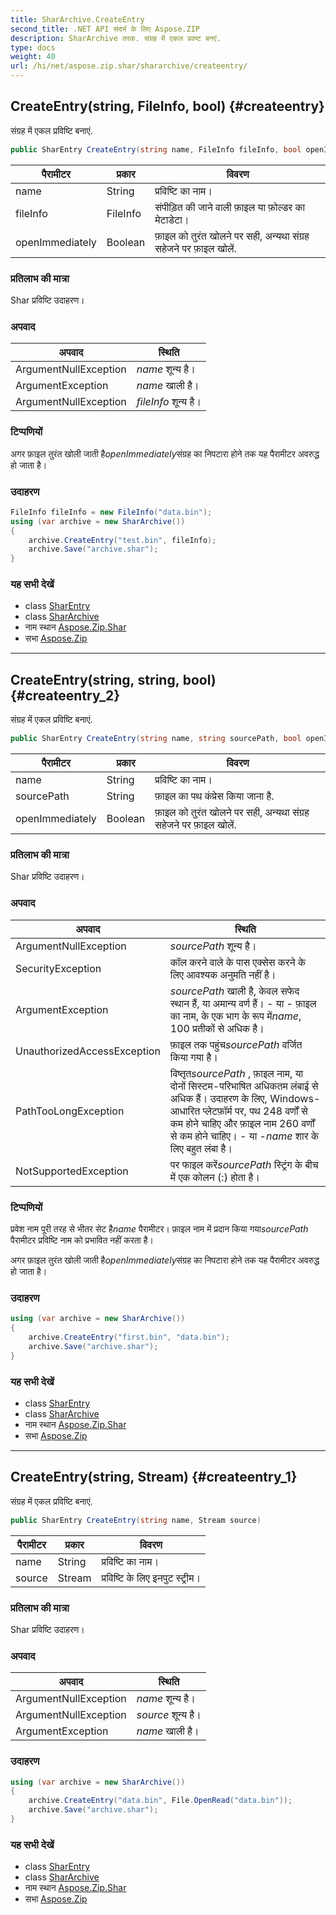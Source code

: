 ```yaml
---
title: SharArchive.CreateEntry
second_title: .NET API संदर्भ के लिए Aspose.ZIP
description: SharArchive तरक. संग्रह में एकल प्रवष्ट बनएं.
type: docs
weight: 40
url: /hi/net/aspose.zip.shar/shararchive/createentry/
---
```

## CreateEntry(string, FileInfo, bool) {#createentry}

संग्रह में एकल प्रविष्टि बनाएं.

```csharp
public SharEntry CreateEntry(string name, FileInfo fileInfo, bool openImmediately = false)
```

| पैरामीटर | प्रकार | विवरण |
| --- | --- | --- |
| name | String | प्रविष्टि का नाम। |
| fileInfo | FileInfo | संपीड़ित की जाने वाली फ़ाइल या फ़ोल्डर का मेटाडेटा। |
| openImmediately | Boolean | फ़ाइल को तुरंत खोलने पर सही, अन्यथा संग्रह सहेजने पर फ़ाइल खोलें. |

### प्रतिलाभ की मात्रा

Shar प्रविष्टि उदाहरण।

### अपवाद

| अपवाद | स्थिति |
| --- | --- |
| ArgumentNullException | *name* शून्य है। |
| ArgumentException | *name* खाली है। |
| ArgumentNullException | *fileInfo* शून्य है। |

### टिप्पणियों

अगर फ़ाइल तुरंत खोली जाती है*openImmediately*संग्रह का निपटारा होने तक यह पैरामीटर अवरुद्ध हो जाता है।

### उदाहरण

```csharp
FileInfo fileInfo = new FileInfo("data.bin");
using (var archive = new SharArchive())
{
    archive.CreateEntry("test.bin", fileInfo);
    archive.Save("archive.shar");
}
```

### यह सभी देखें

* class [SharEntry](../../sharentry/)
* class [SharArchive](../)
* नाम स्थान [Aspose.Zip.Shar](../../shararchive/)
* सभा [Aspose.Zip](../../../)

---

## CreateEntry(string, string, bool) {#createentry_2}

संग्रह में एकल प्रविष्टि बनाएं.

```csharp
public SharEntry CreateEntry(string name, string sourcePath, bool openImmediately = false)
```

| पैरामीटर | प्रकार | विवरण |
| --- | --- | --- |
| name | String | प्रविष्टि का नाम। |
| sourcePath | String | फ़ाइल का पथ कंप्रेस किया जाना है. |
| openImmediately | Boolean | फ़ाइल को तुरंत खोलने पर सही, अन्यथा संग्रह सहेजने पर फ़ाइल खोलें. |

### प्रतिलाभ की मात्रा

Shar प्रविष्टि उदाहरण।

### अपवाद

| अपवाद | स्थिति |
| --- | --- |
| ArgumentNullException | *sourcePath* शून्य है। |
| SecurityException | कॉल करने वाले के पास एक्सेस करने के लिए आवश्यक अनुमति नहीं है। |
| ArgumentException | *sourcePath* खाली है, केवल सफेद स्थान हैं, या अमान्य वर्ण हैं। - या - फ़ाइल का नाम, के एक भाग के रूप में*name*, 100 प्रतीकों से अधिक है। |
| UnauthorizedAccessException | फ़ाइल तक पहुंच*sourcePath* वर्जित किया गया है। |
| PathTooLongException | विष्तृत*sourcePath* , फ़ाइल नाम, या दोनों सिस्टम-परिभाषित अधिकतम लंबाई से अधिक हैं। उदाहरण के लिए, Windows-आधारित प्लेटफ़ॉर्म पर, पथ 248 वर्णों से कम होने चाहिए और फ़ाइल नाम 260 वर्णों से कम होने चाहिए। - या -*name* शार के लिए बहुत लंबा है। |
| NotSupportedException | पर फाइल करें*sourcePath* स्ट्रिंग के बीच में एक कोलन (:) होता है। |

### टिप्पणियों

प्रवेश नाम पूरी तरह से भीतर सेट है*name* पैरामीटर। फ़ाइल नाम में प्रदान किया गया*sourcePath* पैरामीटर प्रविष्टि नाम को प्रभावित नहीं करता है।

अगर फ़ाइल तुरंत खोली जाती है*openImmediately*संग्रह का निपटारा होने तक यह पैरामीटर अवरुद्ध हो जाता है।

### उदाहरण

```csharp
using (var archive = new SharArchive())
{
    archive.CreateEntry("first.bin", "data.bin");
    archive.Save("archive.shar");
}
```

### यह सभी देखें

* class [SharEntry](../../sharentry/)
* class [SharArchive](../)
* नाम स्थान [Aspose.Zip.Shar](../../shararchive/)
* सभा [Aspose.Zip](../../../)

---

## CreateEntry(string, Stream) {#createentry_1}

संग्रह में एकल प्रविष्टि बनाएं.

```csharp
public SharEntry CreateEntry(string name, Stream source)
```

| पैरामीटर | प्रकार | विवरण |
| --- | --- | --- |
| name | String | प्रविष्टि का नाम। |
| source | Stream | प्रविष्टि के लिए इनपुट स्ट्रीम। |

### प्रतिलाभ की मात्रा

Shar प्रविष्टि उदाहरण।

### अपवाद

| अपवाद | स्थिति |
| --- | --- |
| ArgumentNullException | *name* शून्य है। |
| ArgumentNullException | *source* शून्य है। |
| ArgumentException | *name* खाली है। |

### उदाहरण

```csharp
using (var archive = new SharArchive())
{
    archive.CreateEntry("data.bin", File.OpenRead("data.bin"));
    archive.Save("archive.shar");
}
```

### यह सभी देखें

* class [SharEntry](../../sharentry/)
* class [SharArchive](../)
* नाम स्थान [Aspose.Zip.Shar](../../shararchive/)
* सभा [Aspose.Zip](../../../)


